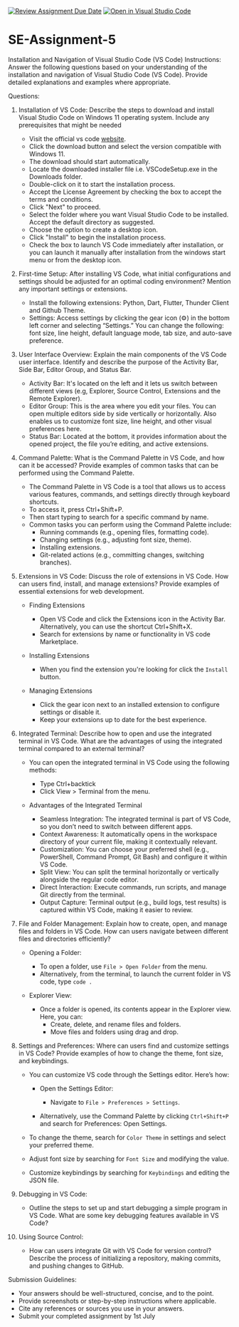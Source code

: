 [![Review Assignment Due Date](https://classroom.github.com/assets/deadline-readme-button-22041afd0340ce965d47ae6ef1cefeee28c7c493a6346c4f15d667ab976d596c.svg)](https://classroom.github.com/a/XoLGRbHq)
[![Open in Visual Studio Code](https://classroom.github.com/assets/open-in-vscode-2e0aaae1b6195c2367325f4f02e2d04e9abb55f0b24a779b69b11b9e10269abc.svg)](https://classroom.github.com/online_ide?assignment_repo_id=15290271&assignment_repo_type=AssignmentRepo)
# SE-Assignment-5
Installation and Navigation of Visual Studio Code (VS Code)
 Instructions:
Answer the following questions based on your understanding of the installation and navigation of Visual Studio Code (VS Code). Provide detailed explanations and examples where appropriate.

 Questions:

1. Installation of VS Code: Describe the steps to download and install Visual Studio Code on Windows 11 operating system. Include any prerequisites that might be needed

   - Visit the official vs code [website](https://code.visualstudio.com/download).
   - Click the download button and select the version compatible with Windows 11.
   - The download should start automatically.
   - Locate the downloaded installer file i.e. VSCodeSetup.exe in the Downloads folder.
   - Double-click on it to start the installation process.
   - Accept the License Agreement by checking the box to accept the terms and conditions.
   - Click "Next" to proceed.
   - Select the folder where you want Visual Studio Code to be installed. Accept the default directory as suggested.
   - Choose the option to create a desktop icon.
   - Click "Install" to begin the installation process.
   - Check the box to launch VS Code immediately after installation, or you can launch it manually after installation from the windows start menu or from the desktop icon.

2. First-time Setup: After installing VS Code, what initial configurations and settings should be adjusted for an optimal coding environment? Mention any important settings or extensions.
   - Install the following extensions: Python, Dart, Flutter, Thunder Client and Github Theme.
   - Settings: Access settings by clicking the gear icon (⚙️) in the bottom left corner and selecting “Settings.” You can change the following: font size, line height, default language mode, tab size, and auto-save preference.

3. User Interface Overview: Explain the main components of the VS Code user interface. Identify and describe the purpose of the Activity Bar, Side Bar, Editor Group, and Status Bar.
   - Activity Bar: It's located on the left and it lets us switch between different views (e.g, Explorer, Source Control, Extensions and the Remote Explorer).
   - Editor Group: This is the area where you edit your files. You can open multiple editors side by side vertically or horizontally. Also enables us to customize font size, line height, and other visual preferences here.
   - Status Bar: Located at the bottom, it provides information about the opened project, the file you’re editing, and active extensions. 

4. Command Palette: What is the Command Palette in VS Code, and how can it be accessed? Provide examples of common tasks that can be performed using the Command Palette.
   - The Command Palette in VS Code is a tool that allows us to access various features, commands, and settings directly through keyboard shortcuts. 
   - To access it, press Ctrl+Shift+P. 
   - Then start typing to search for a specific command by name.
   - Common tasks you can perform using the Command Palette include: 
      - Running commands (e.g., opening files, formatting code).
      - Changing settings (e.g., adjusting font size, theme).
      - Installing extensions. 
      - Git-related actions (e.g., committing changes, switching branches).

5. Extensions in VS Code: Discuss the role of extensions in VS Code. How can users find, install, and manage extensions? Provide examples of essential extensions for web development.
   - Finding Extensions 
      - Open VS Code and click the Extensions icon in the Activity Bar. Alternatively, you can use the shortcut Ctrl+Shift+X.
      - Search for extensions by name or functionality in VS code Marketplace.
      
   - Installing Extensions
      - When you find the extension you're looking for click the `Install` button.

   - Managing Extensions
      - Click the gear icon next to an installed extension to configure settings or disable it. 
      - Keep your extensions up to date for the best experience. 

6. Integrated Terminal: Describe how to open and use the integrated terminal in VS Code. What are the advantages of using the integrated terminal compared to an external terminal?
   - You can open the integrated terminal in VS Code using the following methods:
      - Type Ctrl+backtick
      - Click View > Terminal from the menu.

   - Advantages of the Integrated Terminal
      - Seamless Integration: The integrated terminal is part of VS Code, so you don’t need to switch between different apps.
      - Context Awareness: It automatically opens in the workspace directory of your current file, making it contextually relevant.
      - Customization: You can choose your preferred shell (e.g., PowerShell, Command Prompt, Git Bash) and configure it within VS Code.
      - Split View: You can split the terminal horizontally or vertically alongside the regular code editor.
      - Direct Interaction: Execute commands, run scripts, and manage Git directly from the terminal.
      - Output Capture: Terminal output (e.g., build logs, test results) is captured within VS Code, making it easier to review.

7. File and Folder Management: Explain how to create, open, and manage files and folders in VS Code. How can users navigate between different files and directories efficiently?
   - Opening a Folder:
      - To open a folder, use `File > Open Folder` from the menu.
      - Alternatively, from the terminal, to launch the current folder in VS code, type `code .` 

   - Explorer View:
      - Once a folder is opened, its contents appear in the Explorer view. Here, you can:
         - Create, delete, and rename files and folders.
         - Move files and folders using drag and drop.


8. Settings and Preferences: Where can users find and customize settings in VS Code? Provide examples of how to change the theme, font size, and keybindings.
   -  You can customize VS code through the Settings editor. Here’s how:
      - Open the Settings Editor:
         - Navigate to `File > Preferences > Settings`.

      - Alternatively, use the Command Palette by clicking `Ctrl+Shift+P` and search for Preferences: Open Settings.

   - To change the theme, search for `Color Theme` in settings and select your preferred theme.
   - Adjust font size by searching for `Font Size` and modifying the value.
   - Customize keybindings by searching for `Keybindings` and editing the JSON file.

9. Debugging in VS Code:
   - Outline the steps to set up and start debugging a simple program in VS Code. What are some key debugging features available in VS Code?

10. Using Source Control:
    - How can users integrate Git with VS Code for version control? Describe the process of initializing a repository, making commits, and pushing changes to GitHub.

 Submission Guidelines:
- Your answers should be well-structured, concise, and to the point.
- Provide screenshots or step-by-step instructions where applicable.
- Cite any references or sources you use in your answers.
- Submit your completed assignment by 1st July 

